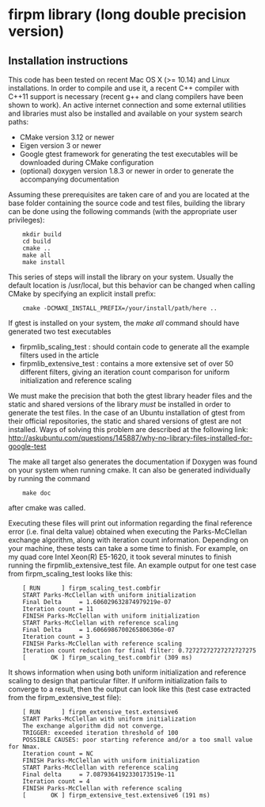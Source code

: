 firpm library (long double precision version)
=========================================

## Installation instructions
This code has been tested on recent Mac OS X (>= 10.14) and Linux installations. In order to compile and use it, a recent 
C++ compiler with C++11 support is necessary (recent g++ and clang compilers have been shown to work). An active internet 
connection and some external utilities and libraries must also be installed and available on your system search paths:
* CMake version 3.12 or newer
* Eigen version 3 or newer
* Google gtest framework for generating the test executables will be downloaded during CMake configuration
* (optional) doxygen version 1.8.3 or newer in order to generate the accompanying documentation

Assuming these prerequisites are taken care of and you are located at the base folder containing the source code and test files,
building the library can be done using the following commands (with the appropriate user privileges):

        mkdir build
        cd build
        cmake ..
        make all
        make install

This series of steps will install the library on your system. Usually the default location is /usr/local, but this behavior can
be changed when calling CMake by specifying an explicit install prefix:

        cmake -DCMAKE_INSTALL_PREFIX=/your/install/path/here ..

If gtest is installed on your system, the *make all* command should have generated two test executables
* firpmlib_scaling_test : should contain code to generate all the example filters used in the article
* firpmlib_extensive_test : contains a more extensive set of over 50 different filters, giving an iteration count comparison for
uniform initialization and reference scaling

We must make the precision that both the gtest library header files and the static and shared versions of the library *must* be installed
in order to generate the test files. In the case of an Ubuntu installation of gtest from their official repositories, the static and shared
versions of gtest are not installed. Ways of solving this problem are described at the
following link: http://askubuntu.com/questions/145887/why-no-library-files-installed-for-google-test


The make all target also generates the documentation if Doxygen was found on your system when running cmake. It can also be
generated individually by running the command

        make doc

after cmake was called.


Executing these files will print out information regarding the final reference error (i.e. final delta value) obtained when
executing the Parks-McClellan exchange algorithm, along with iteration count information. Depending on your machine, these tests
can take a some time to finish. For example, on my quad core Intel Xeon(R) E5-1620, it took several minutes to finish running
the firpmlib_extensive_test file.
An example output for one test case from firpm_scaling_test looks like this:


        [ RUN      ] firpm_scaling_test.combfir
        START Parks-McClellan with uniform initialization
        Final Delta     = 1.606029632874979219e-07
        Iteration count = 11
        FINISH Parks-McClellan with uniform initialization
        START Parks-McClellan with reference scaling
        Final Delta     = 1.6066986700265806306e-07
        Iteration count = 3
        FINISH Parks-McClellan with reference scaling
        Iteration count reduction for final filter: 0.72727272727272727275
        [       OK ] firpm_scaling_test.combfir (309 ms)

It shows information when using both uniform initialization and reference scaling to design that particular filter. If uniform initialization
fails to converge to a result, then the output can look like this (test case extracted from the firpm_extensive_test file):


        [ RUN      ] firpm_extensive_test.extensive6
        START Parks-McClellan with uniform initialization
        The exchange algorithm did not converge.
        TRIGGER: exceeded iteration threshold of 100
        POSSIBLE CAUSES: poor starting reference and/or a too small value for Nmax.
        Iteration count = NC
        FINISH Parks-McClellan with uniform initialization
        START Parks-McClellan with reference scaling
        Final delta     = 7.0879364192330173519e-11
        Iteration count = 4
        FINISH Parks-McClellan with reference scaling
        [       OK ] firpm_extensive_test.extensive6 (191 ms)
